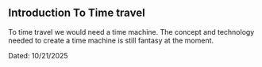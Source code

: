 ## Introduction To Time travel
To time travel we would need a time machine. The concept and technology needed to 
create a time machine is still fantasy at the moment.

Dated: 10/21/2025
